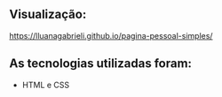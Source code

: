 ## Visualização: 
https://lluanagabrieli.github.io/pagina-pessoal-simples/

## As tecnologias utilizadas foram:
- HTML e CSS
